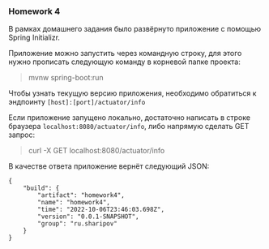 ### Homework 4

В рамках домашнего задания было развёрнуто приложение с помощью Spring Initializr.

Приложение можно запустить через командную строку, для этого нужно прописать следующую команду в корневой папке проекта:

> mvnw spring-boot:run

Чтобы узнать текущую версию приложения, необходимо обратиться к эндпоинту ```[host]:[port]/actuator/info```

Если приложение запущено локально, достаточно написать в строке браузера ```localhost:8080/actuator/info```, либо
напрямую сделать GET запрос:

> curl -X GET localhost:8080/actuator/info

В качестве ответа приложение вернёт следующий JSON:

```
{
    "build": {
        "artifact": "homework4",
        "name": "homework4",
        "time": "2022-10-06T23:46:03.698Z",
        "version": "0.0.1-SNAPSHOT",
        "group": "ru.sharipov"
    }
}
```


